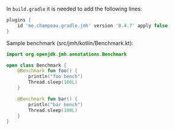 
In `build.gradle` it is needed to add the following lines:

```groovy
plugins {
    id 'me.champeau.gradle.jmh' version '0.4.7' apply false
}
```

Sample benchmark (src/jmh/kotlin/Benchmark.kt):

```kotlin
import org.openjdk.jmh.annotations.Benchmark

open class Benchmark {
    @Benchmark fun foo() {
        println("foo bench")
        Thread.sleep(100L)
    }

    @Benchmark fun bar() {
        println("bar bench")
        Thread.sleep(100L)
    }
}
```
